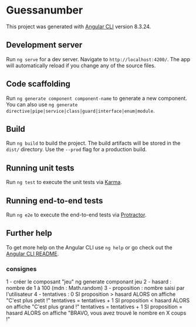 # Guessanumber

This project was generated with [Angular CLI](https://github.com/angular/angular-cli) version 8.3.24.

## Development server

Run `ng serve` for a dev server. Navigate to `http://localhost:4200/`. The app will automatically reload if you change any of the source files.

## Code scaffolding

Run `ng generate component component-name` to generate a new component. You can also use `ng generate directive|pipe|service|class|guard|interface|enum|module`.

## Build

Run `ng build` to build the project. The build artifacts will be stored in the `dist/` directory. Use the `--prod` flag for a production build.

## Running unit tests

Run `ng test` to execute the unit tests via [Karma](https://karma-runner.github.io).

## Running end-to-end tests

Run `ng e2e` to execute the end-to-end tests via [Protractor](http://www.protractortest.org/).

## Further help

To get more help on the Angular CLI use `ng help` or go check out the [Angular CLI README](https://github.com/angular/angular-cli/blob/master/README.md).


### consignes 
1 - créer le composant "jeu"
ng generate componant jeu
2 - hasard : nombre de 1 à 100 (mdn : Math.random)
3 - proposition : nombre saisi par l'utilisateur
4 - tentatives : 0
SI proposition > hasard ALORS
on affiche "C'est plus petit !"
tentatives = tentatives + 1
SI proposition < hasard ALORS
on affiche "C'est plus grand !"
tentatives = tentatives + 1
SI proposition = hasard ALORS
on affiche "BRAVO, vous avez trouvé le nombre en X coups !"